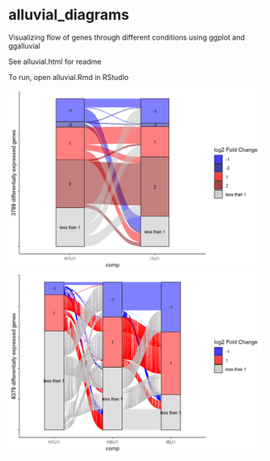 # alluvial_diagrams
Visualizing flow of genes through different conditions using ggplot and ggalluvial

See alluvial.html for readme

To run, open alluvial.Rmd in RStudio

![two_comps](img/index01.png)
![three_comps](img/index.png)
